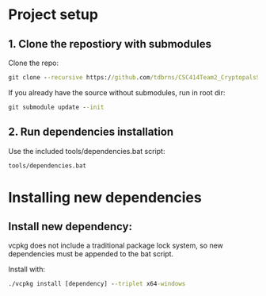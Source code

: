 # Project setup

## 1. Clone the repostiory with submodules

Clone the repo:
```cmd
git clone --recursive https://github.com/tdbrns/CSC414Team2_CryptopalsSoftwareSuite.git
```

If you already have the source without submodules, run in root dir:
```cmd
git submodule update --init
```

## 2. Run dependencies installation

Use the included tools/dependencies.bat script:
```cmd
tools/dependencies.bat
```

# Installing new dependencies

## Install new dependency:

vcpkg does not include a traditional package lock system, so new dependencies must be appended to the bat script.

Install with:
```cmd
./vcpkg install [dependency] --triplet x64-windows
```

